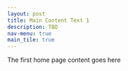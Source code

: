 ```yaml
---
layout: post
title: Main Content Text 1
description: TBD
nav-menu: true
main_tile: true
---
```


The first home page content goes here
